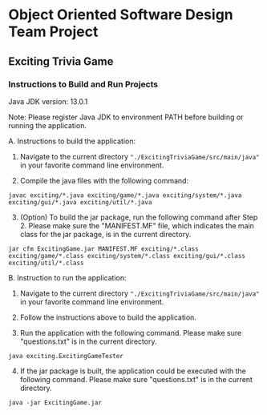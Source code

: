 # Object Oriented Software Design Team Project

## Exciting Trivia Game

### Instructions to Build and Run Projects

Java JDK version: 13.0.1

Note: Please register Java JDK to environment PATH before building or running the application.

A. Instructions to build the application:

1. Navigate to the current directory `"./ExcitingTriviaGame/src/main/java"` in your favorite command line environment.

2. Compile the java files with the following command:

`javac exciting/*.java exciting/game/*.java exciting/system/*.java exciting/gui/*.java exciting/util/*.java`

3. (Option) To build the jar package, run the following command after Step 2. Please make sure the "MANIFEST.MF" file, which indicates the main class for the jar package, is in the current directory.

`jar cfm ExcitingGame.jar MANIFEST.MF exciting/*.class exciting/game/*.class exciting/system/*.class exciting/gui/*.class exciting/util/*.class`


B. Instruction to run the application:

1. Navigate to the current directory `"./ExcitingTriviaGame/src/main/java"` in your favorite command line environment.

2. Follow the instructions above to build the application.

3. Run the application with the following command. Please make sure "questions.txt" is in the current directory.

`java exciting.ExcitingGameTester`

4. If the jar package is built, the application could be executed with the following command. Please make sure "questions.txt" is in the current directory.

`java -jar ExcitingGame.jar`
